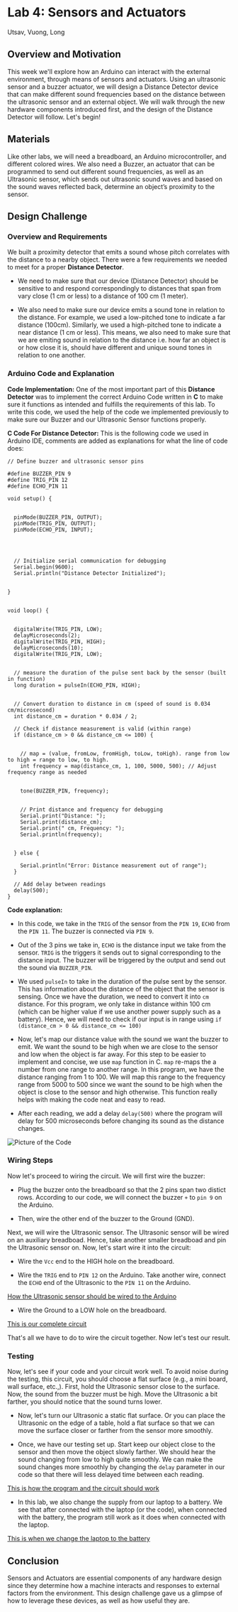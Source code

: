 # Lab 4: Sensors and Actuators
Utsav, Vuong, Long

## Overview and Motivation
This week we'll explore how an Arduino can interact with the external environment, through means of sensors and actuators. Using an ultrasonic sensor and a buzzer actuator, we will design a Distance Detector device that can make different sound frequencies based on the distance between the ultrasonic sensor and an external object. We will walk through the new hardware components introduced first, and the design of the Distance Detector will follow. Let's begin!

## Materials
Like other labs, we will need a breadboard, an Arduino microcontroller, and different colored wires. We also need a Buzzer, an actuator that can be programmed to send out different sound frequencies, as well as an Ultrasonic sensor, which sends out ultrasonic sound waves and based on the sound waves reflected back, determine an object’s proximity to the sensor.

## Design Challenge

### Overview and Requirements
We built a proximity detector that emits a sound whose pitch correlates with the distance to a nearby object. There were a few requirements we needed to meet for a proper **Distance Detector**.

 -  We need to make sure that our device (Distance Detector) should be sensitive to and respond correspondingly to distances that span from vary close (1 cm or less) to a distance of 100 cm (1 meter).

 - We also need to make sure our device emits a sound tone in relation to the distance. For example, we used a low-pitched tone to indicate a far distance (100cm). Similarly, we used a high-pitched tone to indicate a near distance (1 cm or less). This means, we also need to make sure that we are emiting sound in relation to the distance i.e. how far an object is or how close it is, should have different and unique sound tones in relation to one another.

 
### Arduino Code and Explanation

**Code Implementation:** One of the most important part of this **Distance Detector** was to implement the correct Arduino Code written in **C** to make sure it functions as intended and fulfills the requirements of this lab. To write this code, we used the help of the code we implemented previously to make sure our Buzzer and our Ultrasonic Sensor functions properly. 



**C Code For Distance Detector:** This is the following code we used in Arduino IDE, comments are added as explanations for what the line of code does:


```
// Define buzzer and ultrasonic sensor pins

#define BUZZER_PIN 9 
#define TRIG_PIN 12 
#define ECHO_PIN 11  

void setup() {


  pinMode(BUZZER_PIN, OUTPUT);
  pinMode(TRIG_PIN, OUTPUT);
  pinMode(ECHO_PIN, INPUT);
  



  // Initialize serial communication for debugging
  Serial.begin(9600);
  Serial.println("Distance Detector Initialized");


}


void loop() {


  digitalWrite(TRIG_PIN, LOW); 
  delayMicroseconds(2);  
  digitalWrite(TRIG_PIN, HIGH); 
  delayMicroseconds(10); 
  digitalWrite(TRIG_PIN, LOW); 
  

  // measure the duration of the pulse sent back by the sensor (built in function)
  long duration = pulseIn(ECHO_PIN, HIGH); 


  // Convert duration to distance in cm (speed of sound is 0.034 cm/microsecond)
  int distance_cm = duration * 0.034 / 2; 
  
  // Check if distance measurement is valid (within range)
  if (distance_cm > 0 && distance_cm <= 100) {


    // map = (value, fromLow, fromHigh, toLow, toHigh). range from low to high = range to low, to high.
    int frequency = map(distance_cm, 1, 100, 5000, 500); // Adjust frequency range as needed
    

    tone(BUZZER_PIN, frequency);

  
    // Print distance and frequency for debugging
    Serial.print("Distance: ");
    Serial.print(distance_cm);
    Serial.print(" cm, Frequency: ");
    Serial.println(frequency);


  } else {

    Serial.println("Error: Distance measurement out of range");
  }
  
  // Add delay between readings
  delay(500);
}
```

**Code explanation:** 
- In this code, we take in the `TRIG` of the sensor from the `PIN 19`, `ECHO` from the `PIN 11`. The buzzer is connected via `PIN 9`. 

- Out of the 3 pins we take in, `ECHO` is the distance input we take from the sensor. `TRIG` is the triggers it sends out to signal corresponding to the distance input. The buzzer will be triggered by the output and send out the sound via `BUZZER_PIN`. 

- We used `pulseIn` to take in the duration of the pulse sent by the sensor. This has information about the distance of the object that the sensor is sensing. Once we have the duration, we need to convert it into `cm` distance. For this program, we only take in distance within 100 cm (which can be higher value if we use another power supply such as a battery). Hence, we will need to check if our input is in range using `if (distance_cm > 0 && distance_cm <= 100)`

- Now, let's map our distance value with the sound we want the buzzer to emit. We want the sound to be high when we are close to the sensor and low when the object is far away. For this step to be easier to implement and concise, we use `map` function in C. `map` re-maps the a number from one range to another range. In this program, we have the distance ranging from 1 to 100. We will map this range to the frequency range from 5000 to 500 since we want the sound to be high when the object is close to the sensor and high otherwise. This function really helps with making the code neat and easy to read. 

- After each reading, we add a delay `delay(500)` where the program will delay for 500 microseconds before changing its sound as the distance changes. 

![Picture of the Code](resources/C-Code-DistanceDetector.png)

### Wiring Steps
Now let's proceed to wiring the circuit. We will first wire the buzzer:
- Plug the buzzer onto the breadboard so that the 2 pins span two distict rows. According to our code, we will connect the buzzer `+` to `pin 9` on the Arduino. 

- Then, wire the other end of the buzzer to the Ground (GND).

Next, we will wire the Ultrasonic sensor. The Ultrasonic sensor will be wired on an auxiliary breadboad. Hence, take another smaller breadboad and pin the Ultrasonic sensor on. Now, let's start wire it into the circuit:

- Wire the `Vcc` end to the HIGH hole on the breadboard.

- Wire the `TRIG` end to `PIN 12` on the Arduino. Take another wire, connect the `ECHO` end of the Ultrasonic to the `PIN 11` on the Arduino.

[How the Ultrasonic sensor should be wired to the Arduino](https://drive.google.com/file/d/1QpiMEBEWocV_we-ZWhOsj1qht8jwiiL3/view)

- Wire the Ground to a LOW hole on the breadboard. 

[This is our complete circuit](https://drive.google.com/file/d/1NMJiRnznTmDyTALjPS83z3xSZCcIcmI7/view)

That's all we have to do to wire the circuit together. Now let's test our result. 


### Testing
Now, let's see if your code and your circuit work well. To avoid noise during the testing, this circuit, you should choose a flat surface (e.g., a mini board, wall surface, etc.,). First, hold the Ultrasonic sensor close to the surface. Now, the sound from the buzzer must be high. Move the Ultrasonic a bit farther, you should notice that the sound turns lower. 

- Now, let's turn our Ultrasonic a static flat surface. Or you can place the Ultrasonic on the edge of a table, hold a flat surface so that we can move the surface closer or farther from the sensor more smoothly. 

- Once, we have our testing set up. Start keep our object close to the sensor and then move the object slowly farther. We should hear the sound changing from low to high quite smoothly. We can make the sound changes more smoothly by changing the `delay` parameter in our code so that there will less delayed time between each reading. 

[This is how the program and the circuit should work](https://drive.google.com/file/d/1z2CD9IMTs7_TmeRBwPw5kUn49wr6djpJ/view?t%253D9)

- In this lab, we also change the supply from our laptop to a battery. We see that after connected with the laptop (or the code), when connected with the battery, the program still work as it does when connected with the laptop.

[This is when we change the laptop to the battery](https://drive.google.com/drive/folders/1qT6_cgMYxM4oddeN7Ivh13Xp4cR28Ogr)

## Conclusion
Sensors and Actuators are essential components of any hardware design since they determine how a machine interacts and responses to external factors from the environment. This design challenge gave us a glimpse of how to leverage these devices, as well as how useful they are.